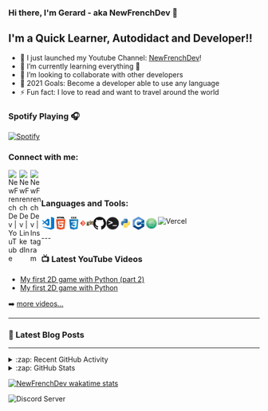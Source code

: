 ### Hi there, I'm Gerard - aka NewFrenchDev 👋

## I'm a Quick Learner, Autodidact and Developer!!

- 🔭 I just launched my Youtube Channel: [NewFrenchDev][youtube]!
- 🌱 I’m currently learning everything 🤣
- 👯 I’m looking to collaborate with other developers
- 🥅 2021 Goals: Become a developer able to use any language
- ⚡ Fun fact: I love to read and want to travel around the world

### Spotify Playing 🎧

[![Spotify](https://spotify-now-playing.newfrenchdev.vercel.app/api/spotify)](https://open.spotify.com/user/5poysnhfqeuqvporsjfmxiff2)

### Connect with me:

[<img align="left" alt="NewFrenchDev | YouTube" width="22px" src="https://cdn.jsdelivr.net/npm/simple-icons@v3/icons/youtube.svg" />][youtube]
[<img align="left" alt="NewFrenchDev  | LinkedIn" width="22px" src="https://cdn.jsdelivr.net/npm/simple-icons@v3/icons/linkedin.svg" />][linkedin]
[<img align="left" alt="NewFrenchDev  | Instagram" width="22px" src="https://cdn.jsdelivr.net/npm/simple-icons@v3/icons/instagram.svg" />][instagram]

<br>
</br>

### Languages and Tools:

[<img align="left" alt="Visual Studio Code"  width="26px" src="https://raw.githubusercontent.com/github/explore/80688e429a7d4ef2fca1e82350fe8e3517d3494d/topics/visual-studio-code/visual-studio-code.png" />]()
[<img align="left" alt="HTML5" width="26px" src="https://raw.githubusercontent.com/github/explore/80688e429a7d4ef2fca1e82350fe8e3517d3494d/topics/html/html.png" />]()
[<img align="left" alt="CSS3" width="26px" src="https://raw.githubusercontent.com/github/explore/80688e429a7d4ef2fca1e82350fe8e3517d3494d/topics/css/css.png" />]()
[<img align="left" alt="Git" width="26px" src="https://raw.githubusercontent.com/github/explore/80688e429a7d4ef2fca1e82350fe8e3517d3494d/topics/git/git.png" />]()
[<img align="left" alt="GitHub" width="26px" src="https://raw.githubusercontent.com/github/explore/78df643247d429f6cc873026c0622819ad797942/topics/github/github.png" />]()
[<img align="left" alt="Terminal" width="26px" src="https://raw.githubusercontent.com/github/explore/80688e429a7d4ef2fca1e82350fe8e3517d3494d/topics/terminal/terminal.png" />]()
[<img align="left" alt="Python" width="26px" src="https://raw.githubusercontent.com/github/explore/80688e429a7d4ef2fca1e82350fe8e3517d3494d/topics/python/python.png" />]()
[<img align="left" alt="CPP" width="26px" src="https://raw.githubusercontent.com/github/explore/80688e429a7d4ef2fca1e82350fe8e3517d3494d/topics/cpp/cpp.png" />]()
[<img align="left" alt="Atom" width="26px" src="https://raw.githubusercontent.com/github/explore/80688e429a7d4ef2fca1e82350fe8e3517d3494d/topics/atom/atom.png" />]()
[<img align="left" alt="Vercel" width="150px" src="https://img.shields.io/badge/vercel%20-%23000000.svg?&style=for-the-badge&logo=vercel&logoColor=white" />]()


<br >
</br>
---

### 📺 Latest YouTube Videos

<!-- YOUTUBE:START -->
- [My first 2D game with Python (part 2)](https://www.youtube.com/watch?v=etQ6zwq1K_o)
- [My first 2D game with Python](https://www.youtube.com/watch?v=1i46WneiNY4)
<!-- YOUTUBE:END -->

➡️ [more videos...][youtube]

---

### 📕 Latest Blog Posts

<!-- BLOG-POST-LIST:START -->
<!-- BLOG-POST-LIST:END -->


---

<details>
  <summary>:zap: Recent GitHub Activity</summary>

<!--START_SECTION:activity-->
1. 🎉 Merged PR [#3](https://github.com/NewFrenchDev/Basic-Quizz-Game/pull/3) in [NewFrenchDev/Basic-Quizz-Game](https://github.com/NewFrenchDev/Basic-Quizz-Game)
2. 💪 Opened PR [#3](https://github.com/NewFrenchDev/Basic-Quizz-Game/pull/3) in [NewFrenchDev/Basic-Quizz-Game](https://github.com/NewFrenchDev/Basic-Quizz-Game)
3. 🎉 Merged PR [#2](https://github.com/NewFrenchDev/Basic-Quizz-Game/pull/2) in [NewFrenchDev/Basic-Quizz-Game](https://github.com/NewFrenchDev/Basic-Quizz-Game)
4. 💪 Opened PR [#2](https://github.com/NewFrenchDev/Basic-Quizz-Game/pull/2) in [NewFrenchDev/Basic-Quizz-Game](https://github.com/NewFrenchDev/Basic-Quizz-Game)
5. 🎉 Merged PR [#1](https://github.com/NewFrenchDev/Basic-Quizz-Game/pull/1) in [NewFrenchDev/Basic-Quizz-Game](https://github.com/NewFrenchDev/Basic-Quizz-Game)
<!--END_SECTION:activity-->

</details>

<details>
  <summary>:zap: GitHub Stats</summary>

 [![NewFrenchDev's github stats](https://github-readme-stats.newfrenchdev.vercel.app/api?username=newfrenchdev)]

</details>

[![NewFrenchDev wakatime stats](https://github-readme-stats.newfrenchdev.vercel.app/api/wakatime?username=NewFrenchDev)](https://github.com/anuraghazra/github-readme-stats)

[<img align="left" alt="Discord Server" width="150px" src="https://img.shields.io/discord/655411859981205517?label=discord&logo=discord"/>]()

[youtube]: https://www.youtube.com/channel/UCNyDAD3pprjh0-E_5PJh9Sg
[instagram]: https://www.instagram.com/gege_island_guy
[linkedin]: https://www.linkedin.com/in/gérard-lemoing-807099138
